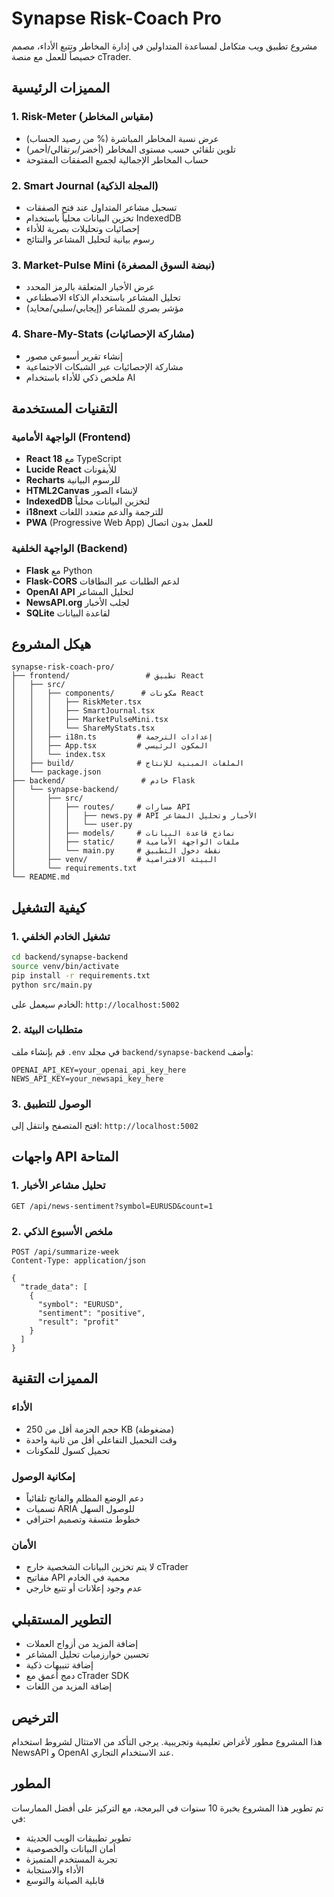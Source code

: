 # Synapse Risk-Coach Pro

مشروع تطبيق ويب متكامل لمساعدة المتداولين في إدارة المخاطر وتتبع الأداء، مصمم خصيصاً للعمل مع منصة cTrader.

## المميزات الرئيسية

### 1. Risk-Meter (مقياس المخاطر)
- عرض نسبة المخاطر المباشرة (% من رصيد الحساب)
- تلوين تلقائي حسب مستوى المخاطر (أخضر/برتقالي/أحمر)
- حساب المخاطر الإجمالية لجميع الصفقات المفتوحة

### 2. Smart Journal (المجلة الذكية)
- تسجيل مشاعر المتداول عند فتح الصفقات
- تخزين البيانات محلياً باستخدام IndexedDB
- إحصائيات وتحليلات بصرية للأداء
- رسوم بيانية لتحليل المشاعر والنتائج

### 3. Market-Pulse Mini (نبضة السوق المصغرة)
- عرض الأخبار المتعلقة بالرمز المحدد
- تحليل المشاعر باستخدام الذكاء الاصطناعي
- مؤشر بصري للمشاعر (إيجابي/سلبي/محايد)

### 4. Share-My-Stats (مشاركة الإحصائيات)
- إنشاء تقرير أسبوعي مصور
- مشاركة الإحصائيات عبر الشبكات الاجتماعية
- ملخص ذكي للأداء باستخدام AI

## التقنيات المستخدمة

### الواجهة الأمامية (Frontend)
- **React 18** مع TypeScript
- **Lucide React** للأيقونات
- **Recharts** للرسوم البيانية
- **HTML2Canvas** لإنشاء الصور
- **IndexedDB** لتخزين البيانات محلياً
- **i18next** للترجمة والدعم متعدد اللغات
- **PWA** (Progressive Web App) للعمل بدون اتصال

### الواجهة الخلفية (Backend)
- **Flask** مع Python
- **Flask-CORS** لدعم الطلبات عبر النطاقات
- **OpenAI API** لتحليل المشاعر
- **NewsAPI.org** لجلب الأخبار
- **SQLite** لقاعدة البيانات

## هيكل المشروع

```
synapse-risk-coach-pro/
├── frontend/                 # تطبيق React
│   ├── src/
│   │   ├── components/      # مكونات React
│   │   │   ├── RiskMeter.tsx
│   │   │   ├── SmartJournal.tsx
│   │   │   ├── MarketPulseMini.tsx
│   │   │   └── ShareMyStats.tsx
│   │   ├── i18n.ts         # إعدادات الترجمة
│   │   ├── App.tsx         # المكون الرئيسي
│   │   └── index.tsx
│   ├── build/              # الملفات المبنية للإنتاج
│   └── package.json
├── backend/                 # خادم Flask
│   └── synapse-backend/
│       ├── src/
│       │   ├── routes/     # مسارات API
│       │   │   ├── news.py # API الأخبار وتحليل المشاعر
│       │   │   └── user.py
│       │   ├── models/     # نماذج قاعدة البيانات
│       │   ├── static/     # ملفات الواجهة الأمامية
│       │   └── main.py     # نقطة دخول التطبيق
│       ├── venv/           # البيئة الافتراضية
│       └── requirements.txt
└── README.md
```

## كيفية التشغيل

### 1. تشغيل الخادم الخلفي

```bash
cd backend/synapse-backend
source venv/bin/activate
pip install -r requirements.txt
python src/main.py
```

الخادم سيعمل على: `http://localhost:5002`

### 2. متطلبات البيئة

قم بإنشاء ملف `.env` في مجلد `backend/synapse-backend` وأضف:

```env
OPENAI_API_KEY=your_openai_api_key_here
NEWS_API_KEY=your_newsapi_key_here
```

### 3. الوصول للتطبيق

افتح المتصفح وانتقل إلى: `http://localhost:5002`

## واجهات API المتاحة

### 1. تحليل مشاعر الأخبار
```
GET /api/news-sentiment?symbol=EURUSD&count=1
```

### 2. ملخص الأسبوع الذكي
```
POST /api/summarize-week
Content-Type: application/json

{
  "trade_data": [
    {
      "symbol": "EURUSD",
      "sentiment": "positive",
      "result": "profit"
    }
  ]
}
```

## المميزات التقنية

### الأداء
- حجم الحزمة أقل من 250 KB (مضغوطة)
- وقت التحميل التفاعلي أقل من ثانية واحدة
- تحميل كسول للمكونات

### إمكانية الوصول
- دعم الوضع المظلم والفاتح تلقائياً
- تسميات ARIA للوصول السهل
- خطوط متسقة وتصميم احترافي

### الأمان
- لا يتم تخزين البيانات الشخصية خارج cTrader
- مفاتيح API محمية في الخادم
- عدم وجود إعلانات أو تتبع خارجي

## التطوير المستقبلي

- إضافة المزيد من أزواج العملات
- تحسين خوارزميات تحليل المشاعر
- إضافة تنبيهات ذكية
- دمج أعمق مع cTrader SDK
- إضافة المزيد من اللغات

## الترخيص

هذا المشروع مطور لأغراض تعليمية وتجريبية. يرجى التأكد من الامتثال لشروط استخدام NewsAPI و OpenAI عند الاستخدام التجاري.

## المطور

تم تطوير هذا المشروع بخبرة 10 سنوات في البرمجة، مع التركيز على أفضل الممارسات في:
- تطوير تطبيقات الويب الحديثة
- أمان البيانات والخصوصية
- تجربة المستخدم المتميزة
- الأداء والاستجابة
- قابلية الصيانة والتوسع

